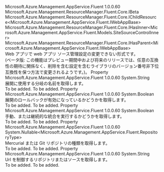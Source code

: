 <Type Name="IWebAppSourceControl" FullName="Microsoft.Azure.Management.AppService.Fluent.IWebAppSourceControl">
  <TypeSignature Language="C#" Value="public interface IWebAppSourceControl : Microsoft.Azure.Management.ResourceManager.Fluent.Core.IBeta, Microsoft.Azure.Management.ResourceManager.Fluent.Core.IChildResource&lt;Microsoft.Azure.Management.AppService.Fluent.IWebAppBase&gt;, Microsoft.Azure.Management.ResourceManager.Fluent.Core.IHasInner&lt;Microsoft.Azure.Management.AppService.Fluent.Models.SiteSourceControlInner&gt;, Microsoft.Azure.Management.ResourceManager.Fluent.Core.IHasParent&lt;Microsoft.Azure.Management.AppService.Fluent.IWebAppBase&gt;" />
  <TypeSignature Language="ILAsm" Value=".class public interface auto ansi abstract IWebAppSourceControl implements class Microsoft.Azure.Management.ResourceManager.Fluent.Core.IBeta, class Microsoft.Azure.Management.ResourceManager.Fluent.Core.IChildResource`1&lt;class Microsoft.Azure.Management.AppService.Fluent.IWebAppBase&gt;, class Microsoft.Azure.Management.ResourceManager.Fluent.Core.IHasInner`1&lt;class Microsoft.Azure.Management.AppService.Fluent.Models.SiteSourceControlInner&gt;, class Microsoft.Azure.Management.ResourceManager.Fluent.Core.IHasName, class Microsoft.Azure.Management.ResourceManager.Fluent.Core.IHasParent`1&lt;class Microsoft.Azure.Management.AppService.Fluent.IWebAppBase&gt;, class Microsoft.Azure.Management.ResourceManager.Fluent.Core.ResourceActions.IIndexable" />
  <TypeSignature Language="DocId" Value="T:Microsoft.Azure.Management.AppService.Fluent.IWebAppSourceControl" />
  <TypeSignature Language="VB.NET" Value="Public Interface IWebAppSourceControl&#xA;Implements IBeta, IChildResource(Of IWebAppBase), IHasInner(Of SiteSourceControlInner), IHasParent(Of IWebAppBase)" />
  <TypeSignature Language="F#" Value="type IWebAppSourceControl = interface&#xA;    interface IBeta&#xA;    interface IHasInner&lt;SiteSourceControlInner&gt;&#xA;    interface IChildResource&lt;IWebAppBase&gt;&#xA;    interface IHasName&#xA;    interface IIndexable&#xA;    interface IHasParent&lt;IWebAppBase&gt;" />
  <AssemblyInfo>
    <AssemblyName>Microsoft.Azure.Management.AppService.Fluent</AssemblyName>
    <AssemblyVersion>1.0.0.60</AssemblyVersion>
  </AssemblyInfo>
  <Interfaces>
    <Interface>
      <InterfaceName>Microsoft.Azure.Management.ResourceManager.Fluent.Core.IBeta</InterfaceName>
    </Interface>
    <Interface>
      <InterfaceName>Microsoft.Azure.Management.ResourceManager.Fluent.Core.IChildResource&lt;Microsoft.Azure.Management.AppService.Fluent.IWebAppBase&gt;</InterfaceName>
    </Interface>
    <Interface>
      <InterfaceName>Microsoft.Azure.Management.ResourceManager.Fluent.Core.IHasInner&lt;Microsoft.Azure.Management.AppService.Fluent.Models.SiteSourceControlInner&gt;</InterfaceName>
    </Interface>
    <Interface>
      <InterfaceName>Microsoft.Azure.Management.ResourceManager.Fluent.Core.IHasParent&lt;Microsoft.Azure.Management.AppService.Fluent.IWebAppBase&gt;</InterfaceName>
    </Interface>
  </Interfaces>
  <Docs>
    <summary>
            Web アプリで web アプリ ソース管理設定の変更できない形式です。
            </summary>
    <remarks>
            (ベータ版: この機能はプレビュー期間中および将来のリリースでは、任意の互換性の期待に関係なく、削除を含む設定を含むライブラリのバージョン番号非下位互換性を保つ方法で変更されるようです。)。
            </remarks>
  </Docs>
  <Members>
    <Member MemberName="Branch">
      <MemberSignature Language="C#" Value="public string Branch { get; }" />
      <MemberSignature Language="ILAsm" Value=".property instance string Branch" />
      <MemberSignature Language="DocId" Value="P:Microsoft.Azure.Management.AppService.Fluent.IWebAppSourceControl.Branch" />
      <MemberSignature Language="VB.NET" Value="Public ReadOnly Property Branch As String" />
      <MemberSignature Language="F#" Value="member this.Branch : string" Usage="Microsoft.Azure.Management.AppService.Fluent.IWebAppSourceControl.Branch" />
      <MemberType>Property</MemberType>
      <AssemblyInfo>
        <AssemblyName>Microsoft.Azure.Management.AppService.Fluent</AssemblyName>
        <AssemblyVersion>1.0.0.60</AssemblyVersion>
      </AssemblyInfo>
      <ReturnValue>
        <ReturnType>System.String</ReturnType>
      </ReturnValue>
      <Docs>
        <summary>
            展開に使用する分岐の名前を取得します。
            </summary>
        <value>To be added.</value>
        <remarks>To be added.</remarks>
      </Docs>
    </Member>
    <Member MemberName="DeploymentRollbackEnabled">
      <MemberSignature Language="C#" Value="public bool DeploymentRollbackEnabled { get; }" />
      <MemberSignature Language="ILAsm" Value=".property instance bool DeploymentRollbackEnabled" />
      <MemberSignature Language="DocId" Value="P:Microsoft.Azure.Management.AppService.Fluent.IWebAppSourceControl.DeploymentRollbackEnabled" />
      <MemberSignature Language="VB.NET" Value="Public ReadOnly Property DeploymentRollbackEnabled As Boolean" />
      <MemberSignature Language="F#" Value="member this.DeploymentRollbackEnabled : bool" Usage="Microsoft.Azure.Management.AppService.Fluent.IWebAppSourceControl.DeploymentRollbackEnabled" />
      <MemberType>Property</MemberType>
      <AssemblyInfo>
        <AssemblyName>Microsoft.Azure.Management.AppService.Fluent</AssemblyName>
        <AssemblyVersion>1.0.0.60</AssemblyVersion>
      </AssemblyInfo>
      <ReturnValue>
        <ReturnType>System.Boolean</ReturnType>
      </ReturnValue>
      <Docs>
        <summary>
            展開のロールバックが有効になっているかどうかを取得します。
            </summary>
        <value>To be added.</value>
        <remarks>To be added.</remarks>
      </Docs>
    </Member>
    <Member MemberName="IsManualIntegration">
      <MemberSignature Language="C#" Value="public bool IsManualIntegration { get; }" />
      <MemberSignature Language="ILAsm" Value=".property instance bool IsManualIntegration" />
      <MemberSignature Language="DocId" Value="P:Microsoft.Azure.Management.AppService.Fluent.IWebAppSourceControl.IsManualIntegration" />
      <MemberSignature Language="VB.NET" Value="Public ReadOnly Property IsManualIntegration As Boolean" />
      <MemberSignature Language="F#" Value="member this.IsManualIntegration : bool" Usage="Microsoft.Azure.Management.AppService.Fluent.IWebAppSourceControl.IsManualIntegration" />
      <MemberType>Property</MemberType>
      <AssemblyInfo>
        <AssemblyName>Microsoft.Azure.Management.AppService.Fluent</AssemblyName>
        <AssemblyVersion>1.0.0.60</AssemblyVersion>
      </AssemblyInfo>
      <ReturnValue>
        <ReturnType>System.Boolean</ReturnType>
      </ReturnValue>
      <Docs>
        <summary>
            手動、または継続的な統合を実行するかどうかを取得します。
            </summary>
        <value>To be added.</value>
        <remarks>To be added.</remarks>
      </Docs>
    </Member>
    <Member MemberName="RepositoryType">
      <MemberSignature Language="C#" Value="public Nullable&lt;Microsoft.Azure.Management.AppService.Fluent.RepositoryType&gt; RepositoryType { get; }" />
      <MemberSignature Language="ILAsm" Value=".property instance valuetype System.Nullable`1&lt;valuetype Microsoft.Azure.Management.AppService.Fluent.RepositoryType&gt; RepositoryType" />
      <MemberSignature Language="DocId" Value="P:Microsoft.Azure.Management.AppService.Fluent.IWebAppSourceControl.RepositoryType" />
      <MemberSignature Language="VB.NET" Value="Public ReadOnly Property RepositoryType As Nullable(Of RepositoryType)" />
      <MemberSignature Language="F#" Value="member this.RepositoryType : Nullable&lt;Microsoft.Azure.Management.AppService.Fluent.RepositoryType&gt;" Usage="Microsoft.Azure.Management.AppService.Fluent.IWebAppSourceControl.RepositoryType" />
      <MemberType>Property</MemberType>
      <AssemblyInfo>
        <AssemblyName>Microsoft.Azure.Management.AppService.Fluent</AssemblyName>
        <AssemblyVersion>1.0.0.60</AssemblyVersion>
      </AssemblyInfo>
      <ReturnValue>
        <ReturnType>System.Nullable&lt;Microsoft.Azure.Management.AppService.Fluent.RepositoryType&gt;</ReturnType>
      </ReturnValue>
      <Docs>
        <summary>
            Mercurial または Git リポジトリの種類を取得します。
            </summary>
        <value>To be added.</value>
        <remarks>To be added.</remarks>
      </Docs>
    </Member>
    <Member MemberName="RepositoryUrl">
      <MemberSignature Language="C#" Value="public string RepositoryUrl { get; }" />
      <MemberSignature Language="ILAsm" Value=".property instance string RepositoryUrl" />
      <MemberSignature Language="DocId" Value="P:Microsoft.Azure.Management.AppService.Fluent.IWebAppSourceControl.RepositoryUrl" />
      <MemberSignature Language="VB.NET" Value="Public ReadOnly Property RepositoryUrl As String" />
      <MemberSignature Language="F#" Value="member this.RepositoryUrl : string" Usage="Microsoft.Azure.Management.AppService.Fluent.IWebAppSourceControl.RepositoryUrl" />
      <MemberType>Property</MemberType>
      <AssemblyInfo>
        <AssemblyName>Microsoft.Azure.Management.AppService.Fluent</AssemblyName>
        <AssemblyVersion>1.0.0.60</AssemblyVersion>
      </AssemblyInfo>
      <ReturnValue>
        <ReturnType>System.String</ReturnType>
      </ReturnValue>
      <Docs>
        <summary>
            Url を制御するリポジトリまたはソースを取得します。
            </summary>
        <value>To be added.</value>
        <remarks>To be added.</remarks>
      </Docs>
    </Member>
  </Members>
</Type>